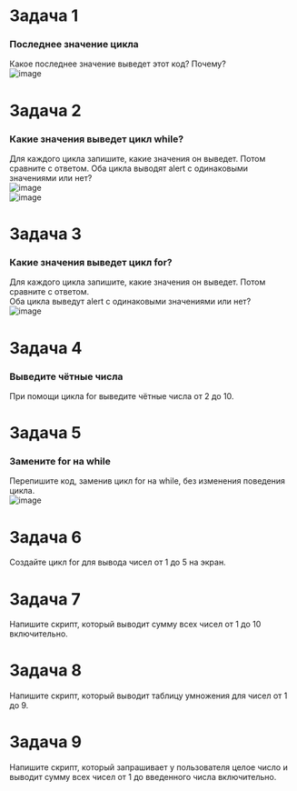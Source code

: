 # Задача 1  
### Последнее значение цикла  
Какое последнее значение выведет этот код? Почему?  
![image](https://user-images.githubusercontent.com/113675674/209465496-5503153c-309c-433d-a33f-de6d4b1c4442.png)

# Задача 2  
### Какие значения выведет цикл while?  
Для каждого цикла запишите, какие значения он выведет. Потом сравните с ответом. 
Оба цикла выводят alert с одинаковыми значениями или нет?  
![image](https://user-images.githubusercontent.com/113675674/209465620-683ed026-9088-48be-8679-0136fa4ff805.png)   
![image](https://user-images.githubusercontent.com/113675674/209465629-45b9a1d6-2764-4a09-ac02-f9ba1272eef3.png)  

# Задача 3  
###   Какие значения выведет цикл for?  
Для каждого цикла запишите, какие значения он выведет. Потом сравните с ответом.  
Оба цикла выведут alert с одинаковыми значениями или нет?  
![image](https://user-images.githubusercontent.com/113675674/209474532-559c89e1-96ce-4482-a3bc-5d4e1fb7a470.png)  


# Задача 4  
### Выведите чётные числа  
При помощи цикла for выведите чётные числа от 2 до 10.  

# Задача 5  
### Замените for на while  
Перепишите код, заменив цикл for на while, без изменения поведения цикла.  
![image](https://user-images.githubusercontent.com/113675674/209534823-6697de91-9c14-42fb-b17a-21d47de47489.png)  

# Задача 6 
Создайте цикл for для вывода чисел от 1 до 5 на экран.  


# Задача 7 
Напишите скрипт, который выводит сумму всех чисел от 1 до 10 включительно.  

# Задача 8   
Напишите скрипт, который выводит таблицу умножения для чисел от 1 до 9.

# Задача 9    
Напишите скрипт, который запрашивает у пользователя целое число и выводит сумму всех чисел от 1 до введенного числа включительно.  

